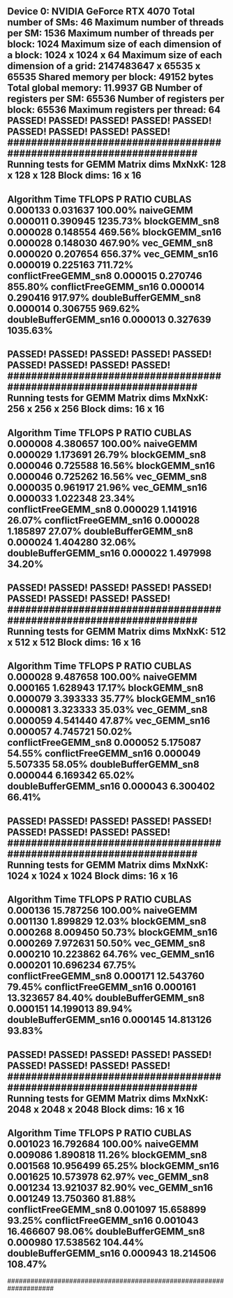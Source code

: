 Device 0: NVIDIA GeForce RTX 4070
  Total number of SMs:                         46
  Maximum number of threads per SM:            1536
  Maximum number of threads per block:         1024
  Maximum size of each dimension of a block:   1024 x 1024 x 64
  Maximum size of each dimension of a grid:    2147483647 x 65535 x 65535
  Shared memory per block:                     49152 bytes
  Total global memory:                         11.9937 GB
  Number of registers per SM:                  65536
  Number of registers per block:               65536
  Maximum registers per thread:                64
PASSED!
PASSED!
PASSED!
PASSED!
PASSED!
PASSED!
PASSED!
PASSED!
PASSED!
####################################################################
Running tests for GEMM
Matrix dims MxNxK: 128 x 128 x 128
Block dims:        16 x 16
--------------------------------------------------------------------
Algorithm	            Time	        TFLOPS	                P RATIO	
CUBLAS                0.000133          0.031637            100.00%
naiveGEMM             0.000011          0.390945           1235.73%
blockGEMM_sn8         0.000028          0.148554            469.56%
blockGEMM_sn16        0.000028          0.148030            467.90%
vec_GEMM_sn8          0.000020          0.207654            656.37%
vec_GEMM_sn16         0.000019          0.225163            711.72%
conflictFreeGEMM_sn8  0.000015          0.270746            855.80%
conflictFreeGEMM_sn16 0.000014          0.290416            917.97%
doubleBufferGEMM_sn8  0.000014          0.306755            969.62%
doubleBufferGEMM_sn16 0.000013          0.327639           1035.63%
--------------------------------------------------------------------
PASSED!
PASSED!
PASSED!
PASSED!
PASSED!
PASSED!
PASSED!
PASSED!
PASSED!
####################################################################
Running tests for GEMM
Matrix dims MxNxK: 256 x 256 x 256
Block dims:        16 x 16
--------------------------------------------------------------------
Algorithm	            Time	        TFLOPS	                P RATIO	
CUBLAS                0.000008          4.380657            100.00%
naiveGEMM             0.000029          1.173691             26.79%
blockGEMM_sn8         0.000046          0.725588             16.56%
blockGEMM_sn16        0.000046          0.725262             16.56%
vec_GEMM_sn8          0.000035          0.961917             21.96%
vec_GEMM_sn16         0.000033          1.022348             23.34%
conflictFreeGEMM_sn8  0.000029          1.141916             26.07%
conflictFreeGEMM_sn16 0.000028          1.185897             27.07%
doubleBufferGEMM_sn8  0.000024          1.404280             32.06%
doubleBufferGEMM_sn16 0.000022          1.497998             34.20%
--------------------------------------------------------------------
PASSED!
PASSED!
PASSED!
PASSED!
PASSED!
PASSED!
PASSED!
PASSED!
PASSED!
####################################################################
Running tests for GEMM
Matrix dims MxNxK: 512 x 512 x 512
Block dims:        16 x 16
--------------------------------------------------------------------
Algorithm	            Time	        TFLOPS	                P RATIO	
CUBLAS                0.000028          9.487658            100.00%
naiveGEMM             0.000165          1.628943             17.17%
blockGEMM_sn8         0.000079          3.393333             35.77%
blockGEMM_sn16        0.000081          3.323333             35.03%
vec_GEMM_sn8          0.000059          4.541440             47.87%
vec_GEMM_sn16         0.000057          4.745721             50.02%
conflictFreeGEMM_sn8  0.000052          5.175087             54.55%
conflictFreeGEMM_sn16 0.000049          5.507335             58.05%
doubleBufferGEMM_sn8  0.000044          6.169342             65.02%
doubleBufferGEMM_sn16 0.000043          6.300402             66.41%
--------------------------------------------------------------------
PASSED!
PASSED!
PASSED!
PASSED!
PASSED!
PASSED!
PASSED!
PASSED!
PASSED!
####################################################################
Running tests for GEMM
Matrix dims MxNxK: 1024 x 1024 x 1024
Block dims:        16 x 16
--------------------------------------------------------------------
Algorithm	            Time	        TFLOPS	                P RATIO	
CUBLAS                0.000136          15.787256           100.00%
naiveGEMM             0.001130          1.899829             12.03%
blockGEMM_sn8         0.000268          8.009450             50.73%
blockGEMM_sn16        0.000269          7.972631             50.50%
vec_GEMM_sn8          0.000210          10.223862            64.76%
vec_GEMM_sn16         0.000201          10.696234            67.75%
conflictFreeGEMM_sn8  0.000171          12.543760            79.45%
conflictFreeGEMM_sn16 0.000161          13.323657            84.40%
doubleBufferGEMM_sn8  0.000151          14.199013            89.94%
doubleBufferGEMM_sn16 0.000145          14.813126            93.83%
--------------------------------------------------------------------
PASSED!
PASSED!
PASSED!
PASSED!
PASSED!
PASSED!
PASSED!
PASSED!
PASSED!
####################################################################
Running tests for GEMM
Matrix dims MxNxK: 2048 x 2048 x 2048
Block dims:        16 x 16
--------------------------------------------------------------------
Algorithm	            Time	        TFLOPS	                P RATIO	
CUBLAS                0.001023          16.792684           100.00%
naiveGEMM             0.009086          1.890818             11.26%
blockGEMM_sn8         0.001568          10.956499            65.25%
blockGEMM_sn16        0.001625          10.573978            62.97%
vec_GEMM_sn8          0.001234          13.921037            82.90%
vec_GEMM_sn16         0.001249          13.750360            81.88%
conflictFreeGEMM_sn8  0.001097          15.658899            93.25%
conflictFreeGEMM_sn16 0.001043          16.466607            98.06%
doubleBufferGEMM_sn8  0.000980          17.538562           104.44%
doubleBufferGEMM_sn16 0.000943          18.214506           108.47%
--------------------------------------------------------------------
####################################################################
